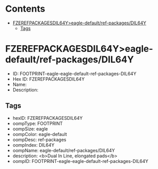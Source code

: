 



Contents
========

* [FZEREFPACKAGESDIL64Y>eagle-default/ref-packages/DIL64Y](#fzerefpackagesdil64yeagle-defaultref-packagesdil64y)
	* [Tags](#tags)

# FZEREFPACKAGESDIL64Y>eagle-default/ref-packages/DIL64Y

- ID: FOOTPRINT-eagle-eagle-default-ref-packages-DIL64Y
- Hex ID: FZEREFPACKAGESDIL64Y
- Name: 
- Description: 

## Tags

- hexID: FZEREFPACKAGESDIL64Y
- oompType: FOOTPRINT
- oompSize: eagle
- oompColor: eagle-default
- oompDesc: ref-packages
- oompIndex: DIL64Y
- oompName: eagle-default/ref-packages/DIL64Y
- description: &lt;b&gt;Dual In Line, elongated pads&lt;/b&gt;
- oompID: FOOTPRINT-eagle-eagle-default-ref-packages-DIL64Y
